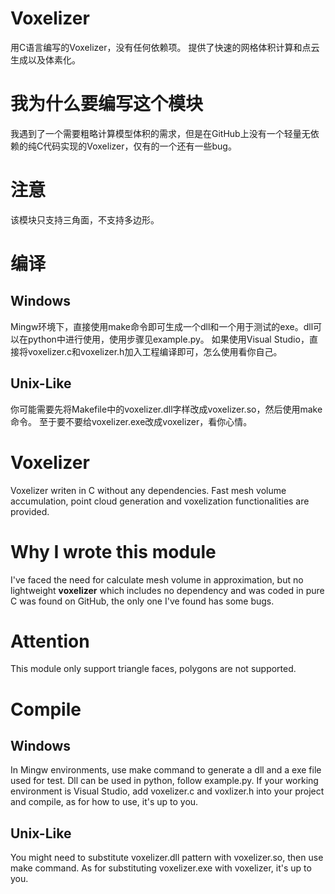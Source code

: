 # Voxelizer

用C语言编写的Voxelizer，没有任何依赖项。
提供了快速的网格体积计算和点云生成以及体素化。

# 我为什么要编写这个模块

我遇到了一个需要粗略计算模型体积的需求，但是在GitHub上没有一个轻量无依赖的纯C代码实现的Voxelizer，仅有的一个还有一些bug。 

# 注意

该模块只支持三角面，不支持多边形。

# 编译
## Windows
Mingw环境下，直接使用make命令即可生成一个dll和一个用于测试的exe。dll可以在python中进行使用，使用步骤见example.py。
如果使用Visual Studio，直接将voxelizer.c和voxelizer.h加入工程编译即可，怎么使用看你自己。
## Unix-Like
你可能需要先将Makefile中的voxelizer.dll字样改成voxelizer.so，然后使用make命令。
至于要不要给voxelizer.exe改成voxelizer，看你心情。



# Voxelizer

Voxelizer writen in C without any dependencies.
Fast mesh volume accumulation, point cloud generation and voxelization functionalities are provided. 

# Why I wrote this module

I've faced the need for calculate mesh volume in approximation, but no lightweight **voxelizer** which includes no dependency and was coded in pure C was found on GitHub, the only one I've found has some bugs. 

# Attention

This module only support triangle faces, polygons are not supported.

# Compile
## Windows
In Mingw environments, use make command to generate a dll and a exe file used for test. Dll can be used in python, follow example.py.
If your working environment is Visual Studio, add voxelizer.c and voxlizer.h into your project and compile, as for how to use, it's up to you.
## Unix-Like
You might need to substitute voxelizer.dll pattern with voxelizer.so, then use make command.
As for substituting voxelizer.exe with voxelizer, it's up to you.
